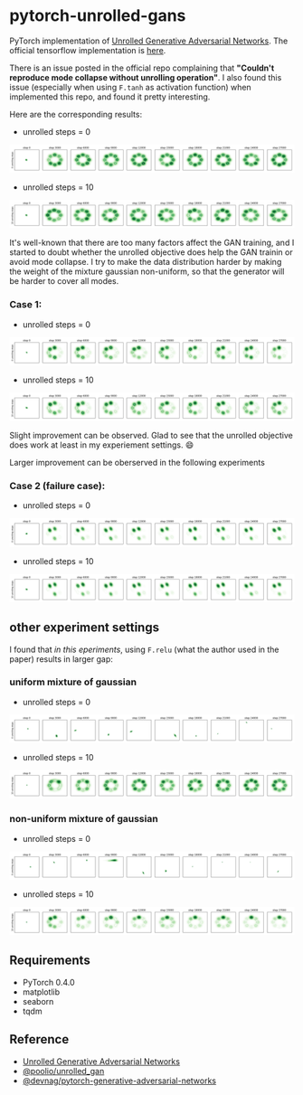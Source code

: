 # pytorch-unrolled-gans

PyTorch implementation of [Unrolled Generative Adversarial Networks](https://arxiv.org/abs/1611.02163). The official tensorflow implementation is [here](https://github.com/poolio/unrolled_gan).

There is an issue posted in the official repo complaining that **"Couldn't reproduce mode collapse without unrolling operation"**. 
I also found this issue (especially when using `F.tanh` as activation function) when implemented this repo, and found it pretty interesting. 

Here are the corresponding results:

- unrolled steps = 0

![](imgs/unrolled_steps-0-prior_std-0.00-tanh.png) 

- unrolled steps = 10

![](imgs/unrolled_steps-10-prior_std-0.00-tanh.png) 

It's well-known that there are too many factors affect the GAN training, and 
I started to doubt whether the unrolled objective does help the GAN trainin or avoid mode collapse.
I try to make the data distribution harder by making the weight of the mixture gaussian non-uniform, so that the generator will be harder to cover all modes.

### Case 1:
- unrolled steps = 0

![](imgs/unrolled_steps-0-prior_std-0.06-tanh.png) 

- unrolled steps = 10

![](imgs/unrolled_steps-10-prior_std-0.06-tanh.png) 

Slight improvement can be observed. Glad to see that the unrolled objective does work at least in my experiement settings. :smile:

Larger improvement can be oberserved in the following experiments

### Case 2 (failure case):
- unrolled steps = 0

![](imgs/unrolled_steps-0-prior_std-0.12-tanh.png) 

- unrolled steps = 10

![](imgs/unrolled_steps-10-prior_std-0.12-tanh.png) 

## other experiment settings

I found that *in this eperiments*, using `F.relu` (what the author used in the paper) results in larger gap:

### uniform mixture of gaussian

- unrolled steps = 0

![](imgs/unrolled_steps-0-prior_std-0.00.png) 

- unrolled steps = 10

![](imgs/unrolled_steps-10-prior_std-0.00.png) 


### non-uniform mixture of gaussian

- unrolled steps = 0

![](imgs/unrolled_steps-0-prior_std-0.06.png) 

- unrolled steps = 10

![](imgs/unrolled_steps-10-prior_std-0.06.png) 

## Requirements
- PyTorch 0.4.0
- matplotlib
- seaborn
- tqdm

## Reference
- [Unrolled Generative Adversarial Networks](https://arxiv.org/abs/1611.02163)
- [@poolio/unrolled_gan](https://github.com/poolio/unrolled_gan)
- [@devnag/pytorch-generative-adversarial-networks](https://github.com/devnag/pytorch-generative-adversarial-networks)
